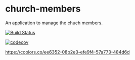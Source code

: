 # church-members
An application to manage the chuch members.

[![Build Status](https://travis-ci.org/BrunoDM2943/church-members.svg?branch=master)](https://travis-ci.org/BrunoDM2943/church-members)

[![codecov](https://codecov.io/gh/BrunoDM2943/church-members/branch/master/graph/badge.svg)](https://codecov.io/gh/BrunoDM2943/church-members)

https://coolors.co/ee6352-08b2e3-efe9f4-57a773-484d6d
